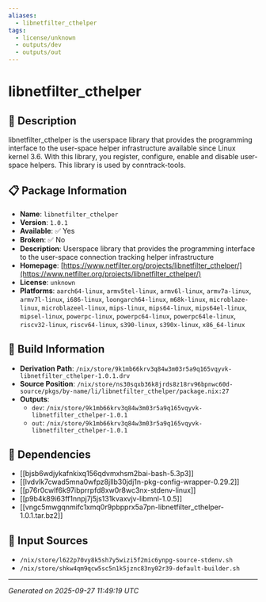 ```yaml
---
aliases:
  - libnetfilter_cthelper
tags:
  - license/unknown
  - outputs/dev
  - outputs/out
---
```


# libnetfilter_cthelper

## 📝 Description

libnetfilter_cthelper is the userspace library that provides the programming interface
to the user-space helper infrastructure available since Linux kernel 3.6. With this
library, you register, configure, enable and disable user-space helpers. This library
is used by conntrack-tools.


## 📋 Package Information

- **Name**: `libnetfilter_cthelper`
- **Version**: `1.0.1`
- **Available**: ✅ Yes
- **Broken**: ✅ No
- **Description**: Userspace library that provides the programming interface to the user-space connection tracking helper infrastructure
- **Homepage**: [https://www.netfilter.org/projects/libnetfilter_cthelper/](https://www.netfilter.org/projects/libnetfilter_cthelper/)
- **License**: `unknown`
- **Platforms**: `aarch64-linux`, `armv5tel-linux`, `armv6l-linux`, `armv7a-linux`, `armv7l-linux`, `i686-linux`, `loongarch64-linux`, `m68k-linux`, `microblaze-linux`, `microblazeel-linux`, `mips-linux`, `mips64-linux`, `mips64el-linux`, `mipsel-linux`, `powerpc-linux`, `powerpc64-linux`, `powerpc64le-linux`, `riscv32-linux`, `riscv64-linux`, `s390-linux`, `s390x-linux`, `x86_64-linux`

## 🔧 Build Information

- **Derivation Path**: `/nix/store/9k1mb66krv3q84w3m03r5a9q165vqyvk-libnetfilter_cthelper-1.0.1.drv`
- **Source Position**: `/nix/store/ns30sqxb36k8jrds8z18rv96bpnwc60d-source/pkgs/by-name/li/libnetfilter_cthelper/package.nix:27`
- **Outputs**:
  - `dev`:  `/nix/store/9k1mb66krv3q84w3m03r5a9q165vqyvk-libnetfilter_cthelper-1.0.1`
  - `out`:  `/nix/store/9k1mb66krv3q84w3m03r5a9q165vqyvk-libnetfilter_cthelper-1.0.1`

## 🔗 Dependencies

- [[bjsb6wdjykafnkixq156qdvmxhsm2bai-bash-5.3p3]]
- [[lvdvlk7cwad5mna0wfpz8jllb30jdj1n-pkg-config-wrapper-0.29.2]]
- [[p76r0cwlf6k97ibprrpfd8xw0r8wc3nx-stdenv-linux]]
- [[p9b4k89i63ff1nnpj7j5js131kvaxvjv-libmnl-1.0.5]]
- [[vngc5mwgqnmifc1xmq0r9pbpprx5a7pn-libnetfilter_cthelper-1.0.1.tar.bz2]]

## 📁 Input Sources

- `/nix/store/l622p70vy8k5sh7y5wizi5f2mic6ynpg-source-stdenv.sh`
- `/nix/store/shkw4qm9qcw5sc5n1k5jznc83ny02r39-default-builder.sh`

---
*Generated on 2025-09-27 11:49:19 UTC*
